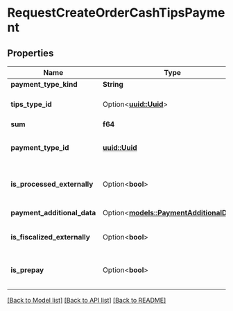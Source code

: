 # RequestCreateOrderCashTipsPayment

## Properties

Name | Type | Description | Notes
------------ | ------------- | ------------- | -------------
**payment_type_kind** | **String** |  | 
**tips_type_id** | Option<[**uuid::Uuid**](uuid::Uuid.md)> | Tips type ID.                Can be obtained by `/api/1/tips_types` operation. | [optional]
**sum** | **f64** | Amount due. | 
**payment_type_id** | [**uuid::Uuid**](uuid::Uuid.md) | Payment type.                 Can be obtained by `/api/1/payment_types` operation. | 
**is_processed_externally** | Option<**bool**> | Whether payment item is processed by external payment system (made from outside). | [optional]
**payment_additional_data** | Option<[**models::PaymentAdditionalData**](PaymentAdditionalData.md)> | Additional payment parameters. | [optional]
**is_fiscalized_externally** | Option<**bool**> | Whether the payment item is externally fiscalized.   > Allowed from version `7.6.3`. | [optional]
**is_prepay** | Option<**bool**> | Whether the payment item is prepay. Unavailable for `paymentKindType.LoyaltyCard`.   > Allowed from version `8.2.6`. | [optional]

[[Back to Model list]](../README.md#documentation-for-models) [[Back to API list]](../README.md#documentation-for-api-endpoints) [[Back to README]](../README.md)



